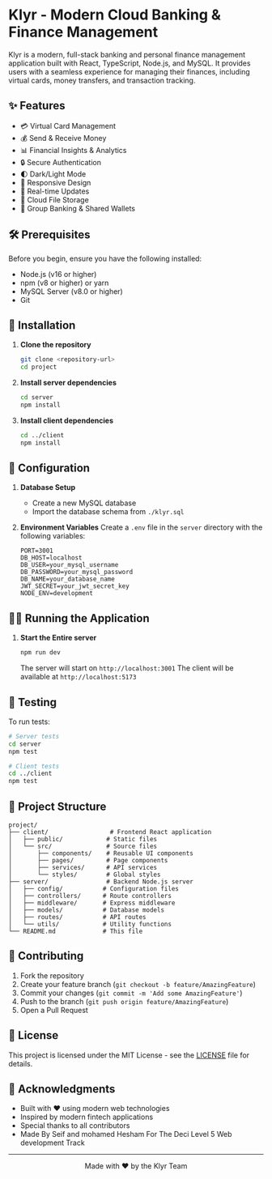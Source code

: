 # Klyr - Modern Cloud Banking & Finance Management

Klyr is a modern, full-stack banking and personal finance management application built with React, TypeScript, Node.js, and MySQL. It provides users with a seamless experience for managing their finances, including virtual cards, money transfers, and transaction tracking.

## ✨ Features

- 💳 Virtual Card Management
- 💰 Send & Receive Money
- 📊 Financial Insights & Analytics
- 🔒 Secure Authentication
- 🌓 Dark/Light Mode
- 📱 Responsive Design
- 🚀 Real-time Updates
- 💾 Cloud File Storage
- 🤝 Group Banking & Shared Wallets

## 🛠 Prerequisites

Before you begin, ensure you have the following installed:

- Node.js (v16 or higher)
- npm (v8 or higher) or yarn
- MySQL Server (v8.0 or higher)
- Git

## 🚀 Installation

1. **Clone the repository**
   ```bash
   git clone <repository-url>
   cd project
   ```

2. **Install server dependencies**
   ```bash
   cd server
   npm install
   ```

3. **Install client dependencies**
   ```bash
   cd ../client
   npm install
   ```

## 🔧 Configuration

1. **Database Setup**
   - Create a new MySQL database
   - Import the database schema from `./klyr.sql`

2. **Environment Variables**
   Create a `.env` file in the `server` directory with the following variables:
   ```env
   PORT=3001
   DB_HOST=localhost
   DB_USER=your_mysql_username
   DB_PASSWORD=your_mysql_password
   DB_NAME=your_database_name
   JWT_SECRET=your_jwt_secret_key
   NODE_ENV=development
   ```

## 🏃‍♂️ Running the Application

1. **Start the Entire server**
   ```bash
   npm run dev
   ```
   The server will start on `http://localhost:3001`
   The client will be available at `http://localhost:5173`

## 🧪 Testing

To run tests:

```bash
# Server tests
cd server
npm test

# Client tests
cd ../client
npm test
```

## 📂 Project Structure

```
project/
├── client/                 # Frontend React application
│   ├── public/            # Static files
│   └── src/               # Source files
│       ├── components/    # Reusable UI components
│       ├── pages/         # Page components
│       ├── services/      # API services
│       └── styles/        # Global styles
├── server/                # Backend Node.js server
│   ├── config/           # Configuration files
│   ├── controllers/      # Route controllers
│   ├── middleware/       # Express middleware
│   ├── models/           # Database models
│   ├── routes/           # API routes
│   └── utils/            # Utility functions
└── README.md             # This file
```

## 🤝 Contributing

1. Fork the repository
2. Create your feature branch (`git checkout -b feature/AmazingFeature`)
3. Commit your changes (`git commit -m 'Add some AmazingFeature'`)
4. Push to the branch (`git push origin feature/AmazingFeature`)
5. Open a Pull Request

## 📄 License

This project is licensed under the MIT License - see the [LICENSE](LICENSE) file for details.

## 🙏 Acknowledgments

- Built with ❤️ using modern web technologies
- Inspired by modern fintech applications
- Special thanks to all contributors
- Made By Seif and mohamed Hesham For The Deci Level 5 Web development Track
---

<div align="center">
  Made with ❤️ by the Klyr Team
</div>
